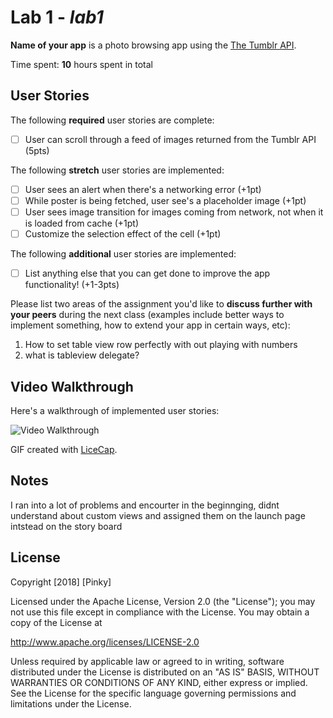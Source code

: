 # Lab 1 - *lab1*

**Name of your app** is a photo browsing app using the [The Tumblr API](https://www.tumblr.com/docs/en/api/v2#posts).

Time spent: **10** hours spent in total

## User Stories

The following **required** user stories are complete:

- [ ] User can scroll through a feed of images returned from the Tumblr API (5pts)

The following **stretch** user stories are implemented:

- [ ] User sees an alert when there's a networking error (+1pt)
- [ ] While poster is being fetched, user see's a placeholder image (+1pt)
- [ ] User sees image transition for images coming from network, not when it is loaded from cache (+1pt)
- [ ] Customize the selection effect of the cell (+1pt)

The following **additional** user stories are implemented:

- [ ] List anything else that you can get done to improve the app functionality! (+1-3pts)

Please list two areas of the assignment you'd like to **discuss further with your peers** during the next class (examples include better ways to implement something, how to extend your app in certain ways, etc):

1. How to set table view row perfectly with out playing with numbers
2. what is tableview delegate?

## Video Walkthrough

Here's a walkthrough of implemented user stories:

<img src='https://imgur.com/a/ubPbw' title='Video Walkthrough' width='' alt='Video Walkthrough' />

GIF created with [LiceCap](http://www.cockos.com/licecap/).
<blockquote class="imgur-embed-pub" lang="en" data-id="a/ubPbw"><a href="//imgur.com/ubPbw"></a></blockquote><script async src="//s.imgur.com/min/embed.js" charset="utf-8"></script>

## Notes

I ran into a lot of problems and encourter in the beginnging, didnt understand about custom views and assigned them on the launch page intstead on the story board
## License

Copyright [2018] [Pinky]

Licensed under the Apache License, Version 2.0 (the "License");
you may not use this file except in compliance with the License.
You may obtain a copy of the License at

http://www.apache.org/licenses/LICENSE-2.0

Unless required by applicable law or agreed to in writing, software
distributed under the License is distributed on an "AS IS" BASIS,
WITHOUT WARRANTIES OR CONDITIONS OF ANY KIND, either express or implied.
See the License for the specific language governing permissions and
limitations under the License.
